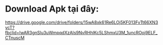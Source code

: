 # Download Apk tại đây:
https://drive.google.com/drive/folders/15wA8xk61Re6LOj5KF013FvTt66XN3ycT?fbclid=IwAR3gnSlu3uWmpqdXzAIs9NvRHhlKc5LShmxU3M_1uncROoj9ELF_CTnuscM
